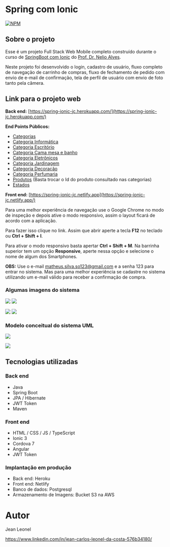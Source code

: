 # Spring com Ionic

[![NPM](https://img.shields.io/npm/l/react)](https://github.com/jcleonel/spring-ionic/blob/master/LICENSE) 

## Sobre o projeto

Esse é um projeto Full Stack Web Mobile completo construído durante o curso de [SpringBoot com Ionic](https://www.udemy.com/course/spring-boot-ionic/) do [Prof. Dr. Nelio Alves](https://devsuperior.com.br/).

Neste projeto foi desenvolvido o login, cadastro de usuário, fluxo completo de navegação de carrinho de compras, fluxo de fechamento de pedido com envio de e-mail de confirmação, tela de perfil de usuário com envio de foto tanto pela câmera.

## Link para o projeto web

**Back end:** [https://spring-ionic-jc.herokuapp.com/](https://spring-ionic-jc.herokuapp.com/)

**End Points Públicos:**

- [Categorias](https://spring-ionic-jc.herokuapp.com/categorias)
- [Categoria Informática](https://spring-ionic-jc.herokuapp.com/categorias/1)
- [Categoria Escritório](https://spring-ionic-jc.herokuapp.com/categorias/2)
- [Categoria Cama mesa e banho](https://spring-ionic-jc.herokuapp.com/categorias/3)
- [Categoria Eletrônicos](https://spring-ionic-jc.herokuapp.com/categorias/4)
- [Categoria Jardinagem](https://spring-ionic-jc.herokuapp.com/categorias/5)
- [Categoria Decoração](https://spring-ionic-jc.herokuapp.com/categorias/6)
- [Categoria Perfumaria](https://spring-ionic-jc.herokuapp.com/categorias/7)
- [Produtos](https://spring-ionic-jc.herokuapp.com/produtos/1) (Basta trocar o Id do produto consultado nas categorias)
- [Estados](https://spring-ionic-jc.herokuapp.com/estados)

**Front end:** [https://spring-ionic-jc.netlify.app](https://spring-ionic-jc.netlify.app/)

Para uma melhor experiência de navegação use o Google Chrome no modo de inspeção e depois ative o modo responsivo, assim o layout ficará de acordo com a aplicação.

Para fazer isso clique no link. Assim que abrir aperte a tecla **F12** no teclado ou **Ctrl + Shift + I**. 

Para ativar o modo responsivo basta apertar **Ctrl + Shift + M**. Na barrinha superior tem um opção **Responsive**, aperte nessa opção e selecione o nome de algum dos Smartphones.

**OBS:** Use o e-mail matheus.silva.so123@gmail.com e a senha 123 para entrar no sistema. Mas para uma melhor experiência se cadastre no sistema utilizando um e-mail válido para receber a confirmação de compra.

### Algumas imagens do sistema



![](https://github.com/jcleonel/spring-ionic/blob/master/assets/imgs/1.png)     ![](https://github.com/jcleonel/spring-ionic/blob/master/assets/imgs/2.png) 



![](https://github.com/jcleonel/spring-ionic/blob/master/assets/imgs/4.png)     ![](https://github.com/jcleonel/spring-ionic/blob/master/assets/imgs/5.png) 

### Modelo conceitual do sistema UML

![](https://github.com/jcleonel/spring-ionic/blob/master/assets/imgs/ModeloConceitual.PNG) 



![](https://github.com/jcleonel/spring-ionic/blob/master/assets/imgs/ImplementacaoModeloConceitual.PNG) 




## Tecnologias utilizadas
### Back end
- Java
- Spring Boot
- JPA / Hibernate
- JWT Token
- Maven

### Front end

- HTML / CSS / JS / TypeScript
- Ionic 3
- Cordova 7
- Angular
- JWT Token

### Implantação em produção

- Back end: Heroku
- Front end: Netlify
- Banco de dados: Postgresql
- Armazenamento de Imagens: Bucket S3 na AWS



# Autor

Jean Leonel

https://www.linkedin.com/in/jean-carlos-leonel-da-costa-576b34180/
